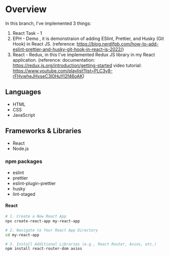 # Overview

In this branch, I've implemented 3 things:
1. React Task - 1
2. EPH - Demo , it is demonstraion of adding ESlint, Prettier, and Husky (Git Hook) in React JS. (reference: https://blog.nerdjfpb.com/how-to-add-eslint-prettier-and-husky-git-hook-in-react-js-2022/)
3. React - Redux, in this I've implemented Redux JS library in my React application.
(reference: documentation: https://redux.js.org/introduction/getting-started
            video tutorial: https://www.youtube.com/playlist?list=PLC3y8-rFHvwheJHvseC3I0HuYI2f46oAK)
## Languages
- HTML
- CSS
- JavaScript

## Frameworks & Libraries
- React
- Node.js

### npm packages
- eslint
- prettier
- eslint-plugin-prettier
- husky
- lint-staged

#### React
```bash
# 1. Create a New React App
npx create-react-app my-react-app

# 2. Navigate to Your React App Directory
cd my-react-app

# 3. Install Additional Libraries (e.g., React Router, Axios, etc.)
npm install react-router-dom axios
```
